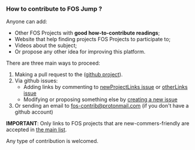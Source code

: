 
### How to contribute to **FOS Jump** ?

Anyone can add:

* Other FOS Projects with **good how-to-contribute readings**;
* Website that help finding projects FOS Projects to participate to;
* Videos about the subject;
* Or propose any other idea for improving this platform.

There are three main ways to proceed:

1. Making a pull request to the ([github project]()).
2. Via github issues: 
    * Adding links by commenting to [newProjectLinks issue](http://github.com/fos-contrib/fos-contrib.github.io/issues/projectLinks) or [otherLinks issue](http://github.com/fos-contrib/fos-contrib.github.io/issues/otherLinks)
    * Modifying or proposing something else by [creating a new issue](http://github.com/fos-contrib/fos-contrib.github.io/issues)
3. Or sending an email to fos-contrib@protonmail.com (if you don't have a github account)


**IMPORTANT**: Only links to FOS projects that are new-commers-friendly are accepted in [the main list](index.html). 

Any type of contribution is welcomed.

